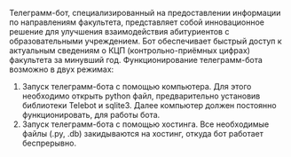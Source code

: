 Телеграмм-бот, специализированный на предоставлении информации по направлениям факультета, представляет собой инновационное решение для улучшения взаимодействия абитуриентов с образовательными учреждением. 
Бот обеспечивает быстрый доступ к актуальным сведениям о КЦП (контрольно-приёмных цифрах) факультета за минувший год.
Функционирование телеграмм-бота возможно в двух режимах:
1.	Запуск телеграмм-бота с помощью компьютера. Для этого необходимо открыть python файл, предварительно установив библиотеки Telebot и sqlite3. Далее компьютер должен постоянно функционировать, для работы бота.
2.	Запуск телеграмм-бота с помощью хостинга. Все необходимые файлы (.py, .db) закидываются на хостинг, откуда бот работает беспрерывно.
